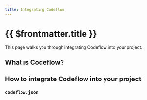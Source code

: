 ```yaml
---
title: Integrating Codeflow
---
```


# {{ $frontmatter.title }}

This page walks you through integrating Codeflow into your project.

## What is Codeflow?

## How to integrate Codeflow into your project
<!-- steps with screenshots -->

### `codeflow.json`


